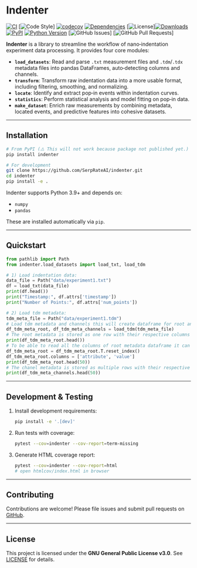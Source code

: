 # Indenter

[![CI](https://github.com/SerpRateAI/indenter/actions/workflows/ci.yml/badge.svg)](https://github.com/SerpRateAI/indenter/actions)
[![Code Style](https://img.shields.io/badge/code%20style-black-000000.svg)]
[![codecov](https://codecov.io/gh/SerpRateAI/indenter/branch/main/graph/badge.svg)](https://codecov.io/gh/SerpRateAI/indenter)
[![Dependencies](https://img.shields.io/librariesio/github/SerpRateAI/indenter)](https://github.com/SerpRateAI/indenter/network/dependencies)
[![License](https://img.shields.io/github/license/SerpRateAI/indenter)][![Downloads](https://img.shields.io/pypi/dm/indenter.svg)](https://pypi.org/project/indenter/)
[![PyPI](https://img.shields.io/pypi/v/indenter.svg)](https://pypi.org/project/indenter/)
[![Python Version](https://img.shields.io/pypi/pyversions/indenter.svg)](https://pypi.org/project/indenter/)
[![GitHub Issues](https://img.shields.io/github/issues/SerpRateAI/indenter.svg)]
[![GitHub Pull Requests](https://img.shields.io/github/issues-pr/SerpRateAI/indenter.svg)]

**Indenter** is a library to streamline the workflow of nano‑indentation experiment data processing. It provides four core modules:

- **`load_datasets`**: Read and parse `.txt` measurement files and `.tdm`/`.tdx` metadata files into pandas DataFrames, auto‑detecting columns and channels.
- **`transform`**: Transform raw indentation data into a more usable format, including filtering, smoothing, and normalizing.
- **`locate`**: Identify and extract pop‑in events within indentation curves.
- **`statistics`**: Perform statistical analysis and model fitting on pop‑in data.
- **`make_dataset`**: Enrich raw measurements by combining metadata, located events, and predictive features into cohesive datasets.

---

## Installation

```bash
# From PyPI (⚠️ This will not work because package not published yet.)
pip install indenter

# For development
git clone https://github.com/SerpRateAI/indenter.git
cd indenter
pip install -e .
```

Indenter supports Python 3.9+ and depends on:

- `numpy`
- `pandas`

These are installed automatically via `pip`.

---

## Quickstart

```python
from pathlib import Path
from indenter.load_datasets import load_txt, load_tdm

# 1) Load indentation data:
data_file = Path("data/experiment1.txt")
df = load_txt(data_file)
print(df.head())
print("Timestamp:", df.attrs['timestamp'])
print("Number of Points:", df.attrs['num_points'])

# 2) Load tdm metadata:
tdm_meta_file = Path("data/experiment1.tdm")
# Load tdm metadata and channels this will create dataframe for root and channels
df_tdm_meta_root, df_tdm_meta_channels = load_tdm(tdm_meta_file)
# The root metadata is stored as one row with their respective columns
print(df_tdm_meta_root.head())
# To be able to read all the columns of root metadata dataframe it can be transposed
df_tdm_meta_root = df_tdm_meta_root.T.reset_index()
df_tdm_meta_root.columns = ['attribute', 'value']
print(df_tdm_meta_root.head(50))
# The chanel metadata is stored as multiple rows with their respective columns
print(df_tdm_meta_channels.head(50))
```

---

## Development & Testing

1. Install development requirements:
   ```bash
   pip install -e '.[dev]'
   ```

2. Run tests with coverage:
   ```bash
   pytest --cov=indenter --cov-report=term-missing
   ```

3. Generate HTML coverage report:
   ```bash
   pytest --cov=indenter --cov-report=html
   # open htmlcov/index.html in browser
   ```

---

## Contributing

Contributions are welcome! Please file issues and submit pull requests on [GitHub](https://github.com/SerpRateAI/indenter).

---

## License

This project is licensed under the **GNU General Public License v3.0**.
See [LICENSE](LICENSE) for details.
